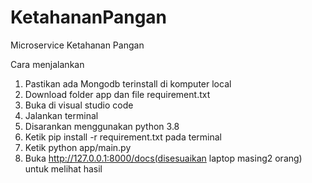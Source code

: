 # KetahananPangan
Microservice Ketahanan Pangan

Cara menjalankan

1. Pastikan ada Mongodb terinstall di komputer local
2. Download folder app dan file requirement.txt
3. Buka di visual studio code
4. Jalankan terminal
5. Disarankan menggunakan python 3.8
6. Ketik pip install -r requirement.txt pada terminal
7. Ketik python app/main.py
8. Buka http://127.0.0.1:8000/docs(disesuaikan laptop masing2 orang) untuk melihat hasil
